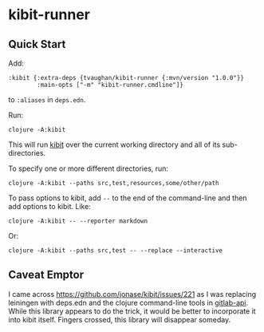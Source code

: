 # kibit-runner

Quick Start
---

Add:

    :kibit {:extra-deps {tvaughan/kibit-runner {:mvn/version "1.0.0"}}
            :main-opts ["-m" "kibit-runner.cmdline"]}

to `:aliases` in `deps.edn`.

Run:

    clojure -A:kibit

This will run [kibit](https://github.com/jonase/kibit) over the current
working directory and all of its sub-directories.

To specify one or more different directories, run:

    clojure -A:kibit --paths src,test,resources,some/other/path

To pass options to kibit, add `--` to the end of the command-line and then add
options to kibit. Like:

    clojure -A:kibit -- --reporter markdown

Or:

    clojure -A:kibit --paths src,test -- --replace --interactive

Caveat Emptor
---

I came across https://github.com/jonase/kibit/issues/221 as I was replacing
leiningen with deps.edn and the clojure command-line tools in
[gitlab-api](https://gitlab.com/tvaughan/gitlab-api). While this library
appears to do the trick, it would be better to incorporate it into kibit
itself. Fingers crossed, this library will disappear someday.
